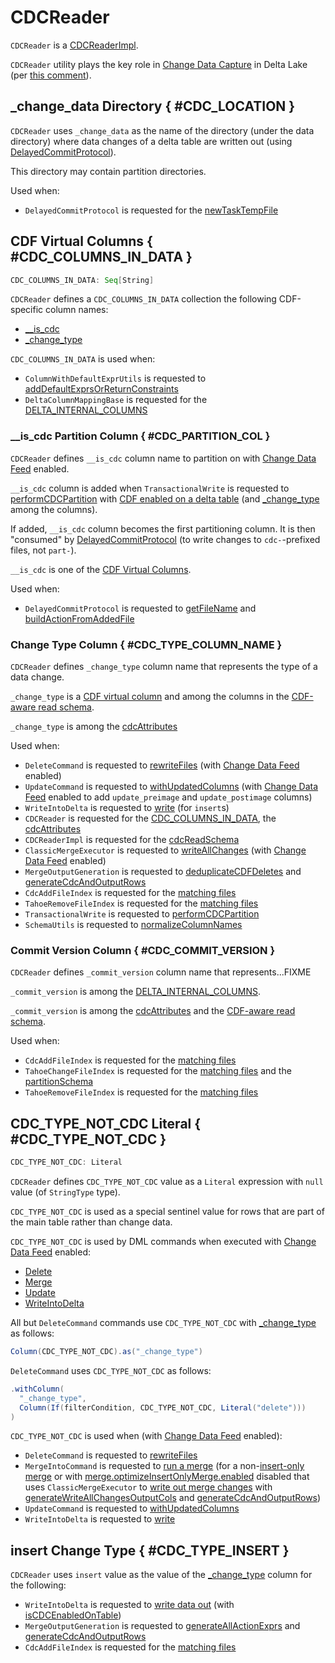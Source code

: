 # CDCReader

`CDCReader` is a [CDCReaderImpl](CDCReaderImpl.md).

`CDCReader` utility plays the key role in [Change Data Capture](index.md) in Delta Lake (per [this comment](https://github.com/delta-io/delta/commit/d90f90b6656648e170835f92152b69f77346dfcf)).

## <span id="_change_data"> _change_data Directory { #CDC_LOCATION }

`CDCReader` uses `_change_data` as the name of the directory (under the data directory) where data changes of a delta table are written out (using [DelayedCommitProtocol](../DelayedCommitProtocol.md#newTaskTempFile)).

This directory may contain partition directories.

Used when:

* `DelayedCommitProtocol` is requested for the [newTaskTempFile](../DelayedCommitProtocol.md#newTaskTempFile)

## CDF Virtual Columns { #CDC_COLUMNS_IN_DATA }

```scala
CDC_COLUMNS_IN_DATA: Seq[String]
```

`CDCReader` defines a `CDC_COLUMNS_IN_DATA` collection the following CDF-specific column names:

* [__is_cdc](#CDC_PARTITION_COL)
* [_change_type](#CDC_TYPE_COLUMN_NAME)

`CDC_COLUMNS_IN_DATA` is used when:

* `ColumnWithDefaultExprUtils` is requested to [addDefaultExprsOrReturnConstraints](../ColumnWithDefaultExprUtils.md#addDefaultExprsOrReturnConstraints)
* `DeltaColumnMappingBase` is requested for the [DELTA_INTERNAL_COLUMNS](../column-mapping/DeltaColumnMappingBase.md#DELTA_INTERNAL_COLUMNS)

### <span id="__is_cdc"> __is_cdc Partition Column { #CDC_PARTITION_COL }

`CDCReader` defines `__is_cdc` column name to partition on with [Change Data Feed](#isCDCEnabledOnTable) enabled.

`__is_cdc` column is added when `TransactionalWrite` is requested to [performCDCPartition](../TransactionalWrite.md#performCDCPartition) with [CDF enabled on a delta table](#isCDCEnabledOnTable) (and [_change_type](#CDC_TYPE_COLUMN_NAME) among the columns).

If added, `__is_cdc` column becomes the first partitioning column. It is then "consumed" by [DelayedCommitProtocol](../DelayedCommitProtocol.md#cdc) (to write changes to `cdc-`-prefixed files, not `part-`).

`__is_cdc` is one of the [CDF Virtual Columns](#CDC_COLUMNS_IN_DATA).

Used when:

* `DelayedCommitProtocol` is requested to [getFileName](../DelayedCommitProtocol.md#getFileName) and [buildActionFromAddedFile](../DelayedCommitProtocol.md#buildActionFromAddedFile)

### <span id="_change_type"> Change Type Column { #CDC_TYPE_COLUMN_NAME }

`CDCReader` defines `_change_type` column name that represents the type of a data change.

`_change_type` is a [CDF virtual column](#CDC_COLUMNS_IN_DATA) and among the columns in the [CDF-aware read schema](CDCReaderImpl.md#cdcReadSchema).

`_change_type` is among the [cdcAttributes](#cdcAttributes)

Used when:

* `DeleteCommand` is requested to [rewriteFiles](../commands/delete/DeleteCommand.md#rewriteFiles) (with [Change Data Feed](index.md) enabled)
* `UpdateCommand` is requested to [withUpdatedColumns](../commands/update/UpdateCommand.md#withUpdatedColumns) (with [Change Data Feed](index.md) enabled to add `update_preimage` and `update_postimage` columns)
* `WriteIntoDelta` is requested to [write](../commands/WriteIntoDelta.md#write) (for `insert`s)
* `CDCReader` is requested for the [CDC_COLUMNS_IN_DATA](#CDC_COLUMNS_IN_DATA), the [cdcAttributes](#cdcAttributes)
* `CDCReaderImpl` is requested for the [cdcReadSchema](CDCReaderImpl.md#cdcReadSchema)
* `ClassicMergeExecutor` is requested to [writeAllChanges](../commands/merge/ClassicMergeExecutor.md#writeAllChanges) (with [Change Data Feed](index.md) enabled)
* `MergeOutputGeneration` is requested to [deduplicateCDFDeletes](../commands/merge/MergeOutputGeneration.md#deduplicateCDFDeletes) and [generateCdcAndOutputRows](../commands/merge/MergeOutputGeneration.md#generateCdcAndOutputRows)
* `CdcAddFileIndex` is requested for the [matching files](CdcAddFileIndex.md#matchingFiles)
* `TahoeRemoveFileIndex` is requested for the [matching files](TahoeRemoveFileIndex.md#matchingFiles)
* `TransactionalWrite` is requested to [performCDCPartition](../TransactionalWrite.md#performCDCPartition)
* `SchemaUtils` is requested to [normalizeColumnNames](../SchemaUtils.md#normalizeColumnNames)

### <span id="_commit_version"> Commit Version Column { #CDC_COMMIT_VERSION }

`CDCReader` defines `_commit_version` column name that represents...FIXME

`_commit_version` is among the [DELTA_INTERNAL_COLUMNS](../column-mapping/DeltaColumnMappingBase.md#DELTA_INTERNAL_COLUMNS).

`_commit_version` is among the [cdcAttributes](#cdcAttributes) and the [CDF-aware read schema](CDCReaderImpl.md#cdcReadSchema).

Used when:

* `CdcAddFileIndex` is requested for the [matching files](CdcAddFileIndex.md#matchingFiles)
* `TahoeChangeFileIndex` is requested for the [matching files](TahoeChangeFileIndex.md#matchingFiles) and the [partitionSchema](TahoeChangeFileIndex.md#partitionSchema)
* `TahoeRemoveFileIndex` is requested for the [matching files](TahoeRemoveFileIndex.md#matchingFiles)

## CDC_TYPE_NOT_CDC Literal { #CDC_TYPE_NOT_CDC }

```scala
CDC_TYPE_NOT_CDC: Literal
```

`CDCReader` defines `CDC_TYPE_NOT_CDC` value as a `Literal` expression with `null` value (of `StringType` type).

`CDC_TYPE_NOT_CDC` is used as a special sentinel value for rows that are part of the main table rather than change data.

`CDC_TYPE_NOT_CDC` is used by DML commands when executed with [Change Data Feed](index.md) enabled:

* [Delete](../commands/delete/index.md)
* [Merge](../commands/merge/index.md)
* [Update](../commands/update/index.md)
* [WriteIntoDelta](../commands/WriteIntoDelta.md)

All but `DeleteCommand` commands use `CDC_TYPE_NOT_CDC` with [_change_type](#CDC_TYPE_COLUMN_NAME) as follows:

```scala
Column(CDC_TYPE_NOT_CDC).as("_change_type")
```

`DeleteCommand` uses `CDC_TYPE_NOT_CDC` as follows:

```scala
.withColumn(
  "_change_type",
  Column(If(filterCondition, CDC_TYPE_NOT_CDC, Literal("delete")))
)
```

`CDC_TYPE_NOT_CDC` is used when (with [Change Data Feed](index.md) enabled):

* `DeleteCommand` is requested to [rewriteFiles](../commands/delete/DeleteCommand.md#rewriteFiles)
* `MergeIntoCommand` is requested to [run a merge](../commands/merge/MergeIntoCommand.md#runMerge) (for a non-[insert-only merge](../commands/merge/index.md#insert-only-merges) or with [merge.optimizeInsertOnlyMerge.enabled](../configuration-properties/index.md#merge.optimizeInsertOnlyMerge.enabled) disabled that uses `ClassicMergeExecutor` to [write out merge changes](../commands/merge/ClassicMergeExecutor.md#writeAllChanges) with [generateWriteAllChangesOutputCols](../commands/merge/MergeOutputGeneration.md#generateWriteAllChangesOutputCols) and [generateCdcAndOutputRows](../commands/merge/MergeOutputGeneration.md#generateCdcAndOutputRows))
* `UpdateCommand` is requested to [withUpdatedColumns](../commands/update/UpdateCommand.md#withUpdatedColumns)
* `WriteIntoDelta` is requested to [write](../commands/WriteIntoDelta.md#write)

## <span id="insert"> insert Change Type { #CDC_TYPE_INSERT }

`CDCReader` uses `insert` value as the value of the [_change_type](#CDC_TYPE_COLUMN_NAME) column for the following:

* `WriteIntoDelta` is requested to [write data out](../commands/WriteIntoDelta.md#write) (with [isCDCEnabledOnTable](#isCDCEnabledOnTable))
* `MergeOutputGeneration` is requested to [generateAllActionExprs](../commands/merge/MergeOutputGeneration.md#generateAllActionExprs) and [generateCdcAndOutputRows](../commands/merge/MergeOutputGeneration.md#generateCdcAndOutputRows)
* `CdcAddFileIndex` is requested for the [matching files](CdcAddFileIndex.md#matchingFiles)
